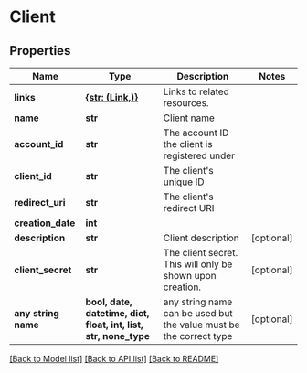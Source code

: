 # Client


## Properties
Name | Type | Description | Notes
------------ | ------------- | ------------- | -------------
**links** | [**{str: (Link,)}**](Link.md) | Links to related resources. | 
**name** | **str** | Client name | 
**account_id** | **str** | The account ID the client is registered under | 
**client_id** | **str** | The client&#39;s unique ID | 
**redirect_uri** | **str** | The client&#39;s redirect URI | 
**creation_date** | **int** |  | 
**description** | **str** | Client description | [optional] 
**client_secret** | **str** | The client secret. This will only be shown upon creation. | [optional] 
**any string name** | **bool, date, datetime, dict, float, int, list, str, none_type** | any string name can be used but the value must be the correct type | [optional]

[[Back to Model list]](../README.md#documentation-for-models) [[Back to API list]](../README.md#documentation-for-api-endpoints) [[Back to README]](../README.md)


